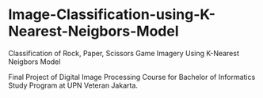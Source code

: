 # Image-Classification-using-K-Nearest-Neigbors-Model
Classification of Rock, Paper, Scissors Game Imagery Using K-Nearest Neigbors Model

Final Project of Digital Image Processing Course for Bachelor of Informatics Study Program at UPN Veteran Jakarta.
